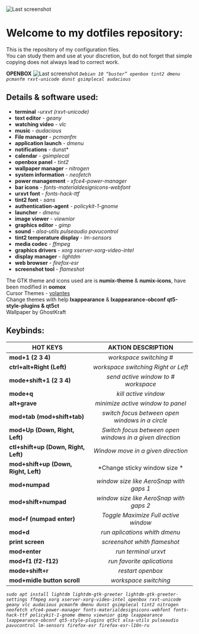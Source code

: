 ![Last screenshot](https://raw.githubusercontent.com/GhostKraft/dotfiles/master/.wallpaper/logo%20DF_GK.png)
# Welcome to my dotfiles repository:
This is the repository of my configuration files.
<br />You can study them and use at your discretion, but do not forget that simple copying does not always lead to correct work.


**OPENBOX**
![Last screenshot](https://raw.githubusercontent.com/GhostKraft/dotfiles/master/screenshot/openbox/openbox_kraft_screen.png)
*`Debian 10 “buster” openbox tint2 dmenu pcmanfm rxvt-unicode dunst gsimplecal audacious`*

## **Details & software used:**
- **terminal** -*urxvt (rxvt-unicode)*
- **text editor** - *geany*
- **watching video** - *vlc*
- **music** - *audacious*
- **File manager** - *pcmanfm*
- **application launch** - *dmenu*
- **notifications** - dunst*
- **calendar** - *gsimplecal*
- **openbox panel** - *tint2*
- **wallpaper manager** - *nitrogen*
- **system information** - *neofetch*
- **power management** - *xfce4-power-manager*
- **bar icons** - *fonts-materialdesignicons-webfont*
- **urxvt font** - *fonts-hack-ttf*
- **tint2 font** - *sans*
- **authentication-agent** - *policykit-1-gnome*
- **launcher** - *dmenu*            
- **image viewer**  - *viewnior*
- **graphics editor**  - *gimp*
- **sound** - *alsa-utils pulseaudio pavucontrol*
- **tint2 temperature display** - *lm-sensors*
- **media codec** - *ffmpeg*
- **graphics drivers** - *xorg xserver-xorg-video-intel*
- **display manager** - *lightdm*
- **web browser** - *firefox-esr*
- **screenshot tool** - *flameshot*
 

The GTK theme and icons used are is **numix-theme** & **numix-icons**, have been modified in **oomox**
<br />Cursor Themes -  [volantes](https://www.gnome-look.org/p/1356095/)
<br />Сhange themes with help **lxappearance** & **lxappearance-obconf** **qt5-style-plugins & qt5ct**
<br />Wallpaper by GhostKraft

## Keybinds:
|  **HOT KEYS**                          |         **AKTION DESCRIPTION**                          |
| ---------------------------------------|:-------------------------------------------------------:|
| **mod+1 (2 3 4)**                      | *workspace switching #*                                 |
| **ctrl+alt+Right (Left)**              | *workspace switching Right or Left*                     |
| **mode+shift+1 (2 3 4)**               | *send active window to # workspace*                     |
| **mode+q**                             | *kill active vindow*                                    |
| **alt+grave**                          | *minimize active window to panel*                       |
| **mod+tab (mod+shift+tab)**            | *switch focus between open windows in a circle*         |
| **mod+Up (Down, Right, Left)**         | *Switch focus between open windows in a given direction*|
| **ctl+shift+up (Down, Right, Left)**   | *Window move in a given direction*                      |
| **mod+shift+up (Down, Right, Left)**   | *Change sticky window size *                            |
| **mod+numpad**                         | *window size like AeroSnap with gaps 1*                 |
| **mod+shift+numpad**                   | *window size like AeroSnap with gaps 2*                 |
| **mod+f (numpad enter)**               | *Toggle Maximize Full active window*                    |
| **mod+d**                              | *run aplications whith dmenu*                           |
| **print screen**                       | *screenshot whith flameshot*                            |
| **mod+enter**                          | *run terminal urxvt*                                    |
| **mod+f1 (f2-f12)**                    | *run favorite aplications*                              |
| **mode+shift+r**                       | *restart openbox*                                       |
| **mod+midle button scroll**            | *workspace switching*                                   |


*`sudo apt install lightdm lightdm-gtk-greeter lightdm-gtk-greeter-settings ffmpeg xorg xserver-xorg-video-intel openbox rxvt-unicode geany vlc audacious pcmanfm dmenu dunst gsimplecal tint2 nitrogen neofetch xfce4-power-manager fonts-materialdesignicons-webfont fonts-hack-ttf policykit-1-gnome dmenu viewnior gimp lxappearance lxappearance-obconf qt5-style-plugins qt5ct alsa-utils pulseaudio pavucontrol lm-sensors firefox-esr firefox-esr-l10n-ru`*
